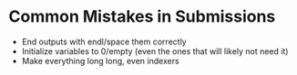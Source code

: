 # Common Mistakes in Submissions

* End outputs with endl/space them correctly
* Initialize variables to 0/empty (even the ones that will likely not need it)
* Make everything long long, even indexers